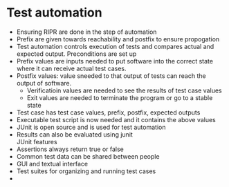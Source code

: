 # Test automation  
* Ensuring RIPR are done in the step of automation  
* Prefix are given towards reachability  and postfix to ensure propogation  
* Test automation controls execution of tests and compares actual and expected output. Preconditions are set up  
* Prefix values are inputs needed to put software into the correct state where it can receive actual test cases.  
* Postfix values: value sneeded to that output of tests can reach the output of software.  
  * Verificatioin values are needed to see the results of test case values  
  * Exit values are needed to terminate the program or go to a stable state  
* Test case has test case values, prefix, postfix, expected outputs  
* Executable test script is now needed and it contains the above values  
* JUnit is open source and is used for test automation  
* Results can also be evaluated using junit  
JUnit features
* Assertions always return true or false  
* Common test data can be shared between people  
* GUI and textual interface  
* Test suites for organizing and running test cases  
* 
